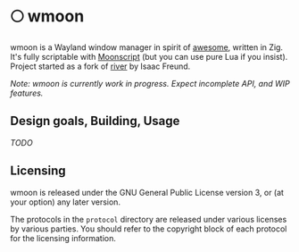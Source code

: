 # 🌕 wmoon

wmoon is a Wayland window manager in spirit of [awesome](https://github.com/awesomeWM/awesome), written in Zig.
It's fully scriptable with [Moonscript](https://moonscript.org) (but you can use pure Lua if you insist).
Project started as a fork of [river](https://https://github.com/riverwm/river) by Isaac Freund.

*Note: wmoon is currently work in progress. Expect incomplete API, 
and WIP features.*

## Design goals, Building, Usage

_TODO_

## Licensing

wmoon is released under the GNU General Public License version 3, or (at your
option) any later version.

The protocols in the `protocol` directory are released under various licenses by
various parties. You should refer to the copyright block of each protocol for
the licensing information.